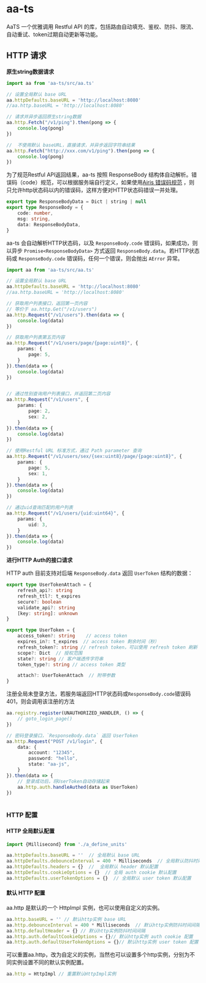 # aa-ts

AaTS 一个优雅调用 Restful API 的库，包括路由自动填充、鉴权、防抖、限流、自动重试、token过期自动更新等功能。

## HTTP 请求

**原生string数据请求**

```ts
import aa from 'aa-ts/src/aa.ts'

// 设置全局默认 base URL
aa.httpDefaults.baseURL = 'http://localhost:8080'
//aa.http.baseURL = 'http://localhost:8080'

// 请求并异步返回原生string数据
aa.http.Fetch("/v1/ping").then(pong => {
    console.log(pong)
})

//  不使用默认 baseURL，直接请求，并异步返回字符串结果
aa.http.Fetch("http://xxx.com/v1/ping").then(pong => {
    console.log(pong)
})
```

为了规范Restful API返回结果，aa-ts 按照 ResponseBody
结构体自动解析。错误码（code）规范，可以根据服务端自行定义，如果使用[Airis 错误码规范](https://github.com/aarioai/rules/blob/main/api_doc/%E6%95%B0%E6%8D%AE%E7%B1%BB%E5%9E%8B%E5%92%8C%E9%94%99%E8%AF%AF%E7%A0%81%E8%AF%B4%E6%98%8E.md)
，则只允许http状态码以内的错误码，这样方便对HTTP状态码错误一并处理。

```ts 
export type ResponseBodyData = Dict | string | null
export type ResponseBody = {
    code: number,
    msg: string,
    data: ResponseBodyData,
}
```

aa-ts 会自动解析HTTP状态码，以及 `ResponseBody.code` 错误码，如果成功，则以异步 `Promise<ResponseBodyData>` 方式返回
`ResponseBody.data`。若HTTP状态码或 `ResponseBody.code` 错误码，任何一个错误，则会抛出 `AError` 异常。

```ts
import aa from 'aa-ts/src/aa.ts'

// 设置全局默认 base URL
aa.httpDefaults.baseURL = 'http://localhost:8080'
//aa.http.baseURL = 'http://localhost:8080'

// 获取用户列表接口，返回第一页内容
// 等价于 aa.http.Get("/v1/users")
aa.http.Request("/v1/users").then(data => {
    console.log(data)
})

// 获取用户列表第五页内容
aa.http.Request("/v1/users/page/{page:uint8}", {
    params: {
        page: 5,
    }
}).then(data => {
    console.log(data)
})


// 通过性别查询用户列表接口，并返回第二页内容
aa.http.Request("/v1/users", {
    params: {
        page: 2,
        sex: 2,
    }
}).then(data => {
    console.log(data)
})

// 使用Restful URL 标准方式，通过 Path parameter 查询
aa.http.Request("/v1/users/sex/{sex:uint8}/page/{page:uint8}", {
    params: {
        page: 5,
        sex: 1,
    }
}).then(data => {
    console.log(data)
})

// 通过uid查询匹配的用户列表
aa.http.Request("/v1/users/{uid:uint64}", {
    params: {
        uid: 3,
    }
}).then(data => {
    console.log(data)
})

```

**进行HTTP Auth的接口请求**

HTTP auth 目前支持对后端 `ResponseBody.data` 返回 `UserToken` 结构的数据：

```ts
export type UserTokenAttach = {
    refresh_api?: string
    refresh_ttl?: t_expires
    secure?: boolean
    validate_api?: string
    [key: string]: unknown
}

export type UserToken = {
    access_token?: string    // access token
    expires_in?: t_expires  // access token 剩余时间（秒）
    refresh_token?: string // refresh token，可以使用 refresh token 刷新 access token（可能会返回新的token），延长其过期时间
    scope?: Dict  // 授权范围
    state?: string // 客户端透传字符串
    token_type?: string // access token 类型

    attach?: UserTokenAttach  // 附带参数
}
```

注册全局未登录方法，若服务端返回HTTP状态码或`ResponseBody.code`错误码 401，则会调用该注册的方法

```ts 
aa.registry.register(UNAUTHORIZED_HANDLER, () => {
    // goto_login_page()
})
```

```ts 
// 密码登录接口，`ResponseBody.data` 返回 UserToken
aa.http.Request("POST /v1/login", {
    data: {
        account: "12345",
        password: "hello",
        state: "aa-js",
    }
}).then(data => {
    // 登录成功后，将UserToken自动存储起来
    aa.http.auth.handleAuthed(data as UserToken)
})



```

### HTTP 配置

#### HTTP 全局默认配置

```ts 
import {Millisecond} from './a_define_units'

aa.httpDefaults.baseURL = ''  // 全局默认 base URL
aa.httpDefaults.debounceInterval = 400 * Milliseconds  // 全局默认防抖时间间隔
aa.httpDefaults.headers = {}  //  全局默认 header 默认配置
aa.httpDefaults.cookieOptions = {}  // 全局 auth cookie 默认配置
aa.httpDefaults.userTokenOptions = {}  // 全局默认 user token 默认配置
```

#### 默认 HTTP 配置

aa.http 是默认的一个 HttpImpl 实例，也可以使用自定义的实例。

```ts
aa.http.baseURL = '' // 默认http实例 base URL
aa.http.debounceInterval = 400 * Milliseconds  // 默认http实例防抖时间间隔
aa.http.defaultHeader = {} // 默认http实例防抖时间间隔
aa.http.auth.defaultCookieOptions = {}// 默认http实例 auth cookie 配置
aa.http.auth.defaultUserTokenOptions = {}// 默认http实例 user token 配置
```

可以重置aa.http，改为自定义的实例，当然也可以设置多个http实例，分别为不同实例设置不同的默认实例配置。

```ts 
aa.http = HttpImpl // 重置默认HttpImpl实例
```

 

